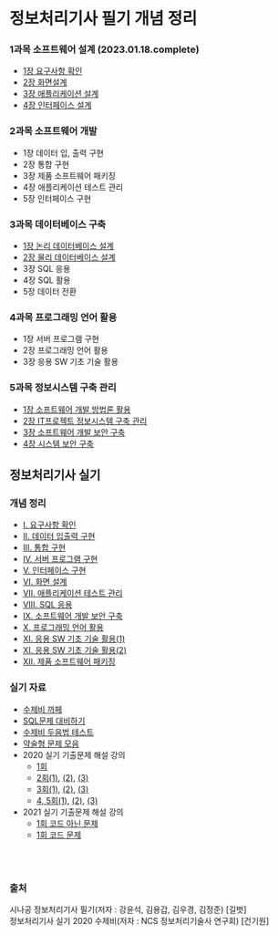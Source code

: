 # 정보처리기사 필기 개념 정리

### 1과목 소프트웨어 설계 (2023.01.18.complete)
* [1장 요구사항 확인](./정보처리기사필기/1과목/1과목%201장%20요구사항%20확인.md)
* [2장 화면설계](./정보처리기사필기/1과목/1과목%202장%20화면설계.md)
* [3장 애플리케이션 설계](./정보처리기사필기/1과목/1과목%203장%20애플리케이션%20설계.md)
* [4장 인터페이스 설계](./정보처리기사필기/1과목/1과목%204장%20인터페이스%20설계.md)
    
### 2과목 소프트웨어 개발
* 1장 데이터 입, 출력 구현
* 2장 통합 구현
* 3장 제품 소프트웨어 패키징
* 4장 애플리케이션 테스트 관리
* 5장 인터페이스 구현

### 3과목 데이터베이스 구축
* [1장 논리 데이터베이스 설계](./정보처리기사필기/3과목/3과목%201장%20논리%20테이터베이스%20설계.md)
* [2장 물리 데이터베이스 설계](./정보처리기사필기/3과목/3과목%202장%20물리%20데이터베이스%20설계.md)
* 3장 SQL 응용
* 4장 SQL 활용
* 5장 데이터 전환

### 4과목 프로그래밍 언어 활용
* 1장 서버 프로그램 구현
* 2장 프로그래밍 언어 활용
* 3장 응용 SW 기초 기술 활용

### 5과목 정보시스템 구축 관리

* [1장 소프트웨어 개발 방법론 활용](./정보처리기사필기/5과목/5과목%201장%20소프트웨어%20개발%20방법론%20활용.md)
* [2장 IT프로젝트 정보시스템 구축 관리](./정보처리기사필기/5과목/5과목%202장%20IT프로젝트%20정보시스템%20구축%20관리.md)
* [3장 소프트웨어 개발 보안 구축](./정보처리기사필기/5과목/5과목%203장%20소프트웨어%20개발%20보안%20구축.md)
* [4장 시스템 보안 구축](./정보처리기사필기/5과목/5과목%204장%20시스템%20보안%20구축.md)

## 정보처리기사 실기

### 개념 정리 

* [Ⅰ. 요구사항 확인](https://ihp001.tistory.com/12)
* [Ⅱ. 데이터 입출력 구현](https://ihp001.tistory.com/14)
* [Ⅲ. 통합 구현](https://ihp001.tistory.com/17)
* [Ⅳ. 서버 프로그램 구현](https://ihp001.tistory.com/18?category=792948)
* [Ⅴ. 인터페이스 구현](https://ihp001.tistory.com/22?category=792948)
* [Ⅵ. 화면 설계](https://ihp001.tistory.com/22?category=792948)
* [Ⅶ. 애플리케이션 테스트 관리](https://ihp001.tistory.com/25)
* [Ⅷ. SQL 응용](https://ihp001.tistory.com/28?category=792948)
* [Ⅸ. 소프트웨어 개발 보안 구축](https://ihp001.tistory.com/31?category=792948)
* [Ⅹ. 프로그래밍 언어 활용](https://ihp001.tistory.com/37?category=792948)
* [XI. 응용 SW 기초 기술 활용(1)](https://ihp001.tistory.com/36?category=792948)
* [XI. 응용 SW 기초 기술 활용(2)](https://ihp001.tistory.com/38?category=792948)
* [XII. 제품 소프트웨어 패키징](https://ihp001.tistory.com/40?category=792948)


### 실기 자료
* [수제비 까페](https://cafe.naver.com/soojebi)
* [SQL문제 대비하기](./sql.md)
* [수제비 두음법 테스트](https://github.com/PARKINHYO/Engineer-Information-Processing/blob/master/%EC%88%98%EC%A0%9C%EB%B9%84%EB%91%90%EC%9D%8C%EB%B2%95%ED%85%8C%EC%8A%A4%ED%8A%B8.pdf)
* [약술형 문제 모음](https://github.com/PARKINHYO/Engineer-Information-Processing/blob/master/%EC%8B%A4%EA%B8%B0%EC%95%BD%EC%88%A0%ED%98%95.pdf)
* 2020 실기 기출문제 해설 강의
  * [1회](https://www.youtube.com/watch?v=ao3Nn2UCZL8&list=PLwXldj55mFgCvFIwh22wR-Jm2L3Cz26St&index=5)
  * [2회(1)](https://www.youtube.com/watch?v=qEqfrYYRQyc&list=PLwXldj55mFgCvFIwh22wR-Jm2L3Cz26St&index=3), [(2)](https://www.youtube.com/watch?v=e_5oYEqhJMA), [(3)](https://www.youtube.com/watch?v=cdY2WkpPo4M)
  * [3회(1)](https://www.youtube.com/watch?v=noKiGztSFPM&list=PLwXldj55mFgCvFIwh22wR-Jm2L3Cz26St&index=8), [(2)](https://www.youtube.com/watch?v=7-QZXTpPR90&list=PLwXldj55mFgCvFIwh22wR-Jm2L3Cz26St&index=9), [(3)](https://www.youtube.com/watch?v=dQ2zRSc0oLI&list=PLwXldj55mFgCvFIwh22wR-Jm2L3Cz26St&index=10)
  * [4, 5회(1)](https://www.youtube.com/watch?v=Gw2bpc7PfX4), [(2)](https://www.youtube.com/watch?v=ZojK-z37oVE), [(3)](https://www.youtube.com/watch?v=l79a66BnkGs)
* 2021 실기 기출문제 해설 강의
  * [1회 코드 아닌 문제](https://www.youtube.com/watch?v=Cn6ShEceVss&list=PLwXldj55mFgCvFIwh22wR-Jm2L3Cz26St&index=14)
  * [1회 코드 문제](https://www.youtube.com/watch?v=Y9jPpl5_Jkg&list=PLwXldj55mFgCvFIwh22wR-Jm2L3Cz26St&index=15)
  
<br>
<br>

### 출처<br>
시나공 정보처리기사 필기(저자 : 강윤석, 김용갑, 김우경, 김정준) [길벗]<br>
정보처리기사 실기 2020 수제비(저자 : NCS 정보처리기술사 연구회) [건기원]
 
